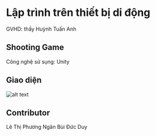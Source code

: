 # Lập trình trên thiết bị di động

GVHD: thầy Huỳnh Tuấn Anh

## Shooting Game

Công nghệ sử sụng: Unity

## Giao diện
![alt text](https://ch3301files.storage.live.com/y4mIKt1vlkMr9aGjKMorBKHc70Mje-OH4HinFv2UaSCYAPJtoBBpvAnTPQjzC8jlTaUf63rRDkXYaRRCPAXPv1r9FVy_8k4KjN_6CbJKcWuqhdcsLctarRLeQvvXKh6nn7f-R0AU5TBHT09ejVl6T42ivEmWDz9UlrGHp3IIXVnOcq2fnXHlXTH-6TSemvaIOnDwcgiUfl596nNgrguj-gFUQ/Screen%20Shot%202019-12-28%20at%209.30.26%20AM.png?psid=1&width=1006&height=567)


## Contributor
Lê Thị Phương Ngân
Bùi Đức Duy
